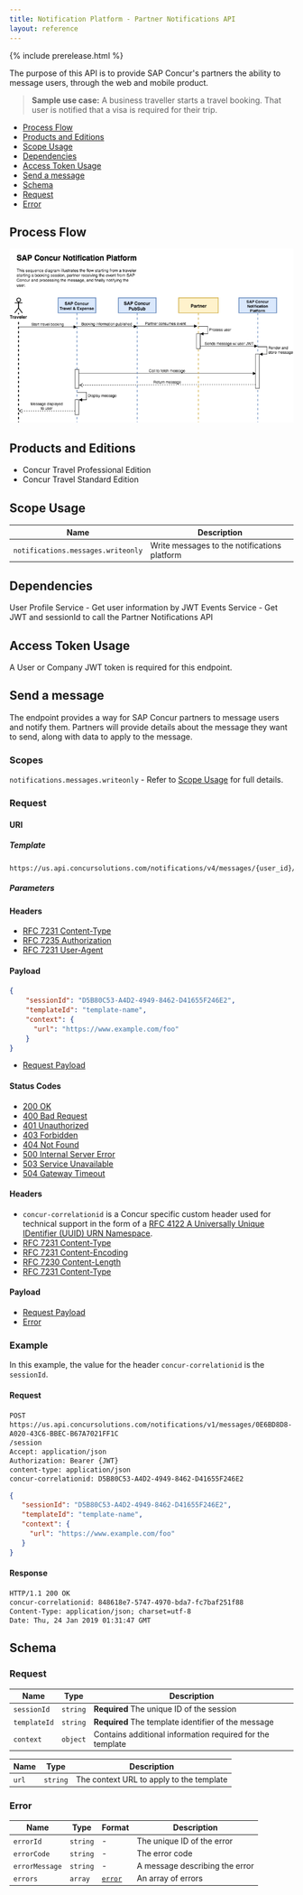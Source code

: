 ```yaml
---
title: Notification Platform - Partner Notifications API
layout: reference
---
```

{% include prerelease.html %}

The purpose of this API is to provide SAP Concur's partners the ability to message users, through the web and mobile product.

>**Sample use case:** A business traveller starts a travel booking. That user is notified that a visa is required for their trip.

* [Process Flow](#process-flow)
* [Products and Editions](#products-editions)
* [Scope Usage](#scope-usage)
* [Dependencies](#dependencies)
* [Access Token Usage](#access-token-usage)
* [Send a message](#send-message)
* [Schema](#schema)
* [Request](#notification)
* [Error](#schema-error)

## <a name="process-flow"></a>Process Flow

![ey](./ey.png)

## <a name="products-editions"></a>Products and Editions

* Concur Travel Professional Edition
* Concur Travel Standard Edition

## <a name="scope-usage"></a>Scope Usage

Name|Description|
---|---
`notifications.messages.writeonly`|Write messages to the notifications platform|

## <a name="dependencies"></a>Dependencies

User Profile Service - Get user information by JWT
Events Service - Get JWT and sessionId to call the Partner Notifications API

## <a name="access-token-usage"></a>Access Token Usage

A User or Company JWT token is required for this endpoint.

## <a name="send-message"></a>Send a message

The endpoint provides a way for SAP Concur partners to message users and notify them. Partners will provide details about the message they want to send, along with data to apply to the message.

### Scopes

`notifications.messages.writeonly` - Refer to [Scope Usage](#scope-usage) for full details.

### Request

#### URI

##### Template

```shell
https://us.api.concursolutions.com/notifications/v4/messages/{user_id}/session
```

##### Parameters

#### Headers

* [RFC 7231 Content-Type](https://tools.ietf.org/html/rfc7231#section-3.1.1.5)
* [RFC 7235 Authorization](https://tools.ietf.org/html/rfc7235#section-4.2)
* [RFC 7231 User-Agent](https://tools.ietf.org/html/rfc7231#section-5.5.3)

#### Payload

```json
{
    "sessionId": "D5B80C53-A4D2-4949-8462-D41655F246E2",
    "templateId": "template-name",
    "context": {
      "url": "https://www.example.com/foo"
    }
}
```

* [Request Payload](#request-schema)

#### Status Codes

* [200 OK](https://tools.ietf.org/html/rfc7231#section-6.3.1)
* [400 Bad Request](https://tools.ietf.org/html/rfc7231#section-6.5.1)
* [401 Unauthorized](https://tools.ietf.org/html/rfc7235#section-3.1)
* [403 Forbidden](https://tools.ietf.org/html/rfc7231#section-6.5.3)
* [404 Not Found](https://tools.ietf.org/html/rfc7231#section-6.5.4)
* [500 Internal Server Error](https://tools.ietf.org/html/rfc7231#section-6.6.1)
* [503 Service Unavailable](https://tools.ietf.org/html/rfc7231#section-6.6.4)
* [504 Gateway Timeout](https://tools.ietf.org/html/rfc7231#section-6.6.5)

#### Headers

* `concur-correlationid` is a Concur specific custom header used for technical support in the form of a [RFC 4122 A Universally Unique IDentifier (UUID) URN Namespace](https://tools.ietf.org/html/rfc4122).
* [RFC 7231 Content-Type](https://tools.ietf.org/html/rfc7231#section-3.1.1.5)
* [RFC 7231 Content-Encoding](https://tools.ietf.org/html/rfc7231#section-3.1.2.2)
* [RFC 7230 Content-Length](https://tools.ietf.org/html/rfc7230#section-3.3.2)
* [RFC 7231 Content-Type](https://tools.ietf.org/html/rfc7231#section-3.1.1.5)

#### Payload

* [Request Payload](#request-schema)
* [Error](#schema-error)

### Example

In this example, the value for the header `concur-correlationid` is the `sessionId`.

#### Request

```shell
POST https://us.api.concursolutions.com/notifications/v1/messages/0E6BD8D8-A020-43C6-BBEC-B67A7021FF1C
/session
Accept: application/json
Authorization: Bearer {JWT}
content-type: application/json
concur-correlationid: D5B80C53-A4D2-4949-8462-D41655F246E2
```

```json
{
   "sessionId": "D5B80C53-A4D2-4949-8462-D41655F246E2",
   "templateId": "template-name",
   "context": {
     "url": "https://www.example.com/foo"
   }
}
```

#### Response

```shell
HTTP/1.1 200 OK
concur-correlationid: 848618e7-5747-4970-bda7-fc7baf251f88
Content-Type: application/json; charset=utf-8
Date: Thu, 24 Jan 2019 01:31:47 GMT
```

## <a name="schema"></a>Schema

### <a name="notification"></a>Request

Name|Type|Description
---|---|---
`sessionId`|`string`|**Required** The unique ID of the session
`templateId`|`string`|**Required** The template identifier of the message
`context`|`object`| Contains additional information required for the template


Name|Type|Description
---|---|---
`url`|`string`|The context URL to apply to the template

### <a name="schema-error"></a>Error

Name|Type|Format|Description
---|---|---|---
`errorId`|`string`|-|The unique ID of the error
`errorCode`|`string`|-|The error code
`errorMessage`|`string`|-|A message describing the error
`errors`|`array`|[`error`](#schema-error)|An array of errors
